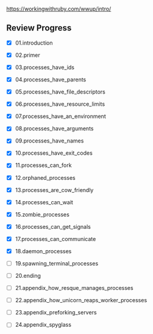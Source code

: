 https://workingwithruby.com/wwup/intro/

## Review Progress

- [x] 01.introduction
- [x] 02.primer
- [x] 03.processes_have_ids
- [x] 04.processes_have_parents
- [x] 05.processes_have_file_descriptors
- [x] 06.processes_have_resource_limits
- [x] 07.processes_have_an_environment
- [x] 08.processes_have_arguments
- [x] 09.processes_have_names
- [x] 10.processes_have_exit_codes
- [x] 11.processes_can_fork
- [x] 12.orphaned_processes
- [x] 13.processes_are_cow_friendly
- [x] 14.processes_can_wait
- [x] 15.zombie_processes
- [x] 16.processes_can_get_signals
- [x] 17.processes_can_communicate
- [x] 18.daemon_processes
- [ ] 19.spawning_terminal_processes
- [ ] 20.ending
- [ ] 21.appendix_how_resque_manages_processes
- [ ] 22.appendix_how_unicorn_reaps_worker_processes
- [ ] 23.appendix_preforking_servers
- [ ] 24.appendix_spyglass

